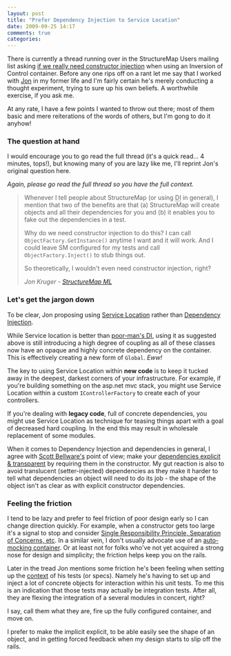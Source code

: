 ```yaml
---
layout: post
title: "Prefer Dependency Injection to Service Location"
date: 2009-09-25 14:17
comments: true
categories:
---
```

There is currently a thread running over in the StructureMap Users mailing list asking [if we really need constructor injection][1] when using an Inversion of Control container. Before any one rips off on a rant let me say that I worked with <a title="JonKruger.com" href="http://www.jonkruger.com/" rel="friend met co-worker">Jon</a> in my former life and I'm fairly certain he's merely conducting a thought experiment, trying to sure up his own beliefs. A worthwhile exercise, if you ask me.

At any rate, I have a few points I wanted to throw out there; most of them basic and mere reiterations of the words of others, but I'm gong to do it anyhow!

<!-- more -->

### The question at hand

I would encourage you to go read the full thread (it's a quick read... 4 minutes, tops!), but knowing many of you are lazy like me, I'll reprint Jon's original question here.

*Again, please go read the full thread so you have the full context.*

> Whenever I tell people about StructureMap (or using <acronym title="Dependency Injection">DI</acronym> in general), I mention that two of the benefits are that (a) StructureMap will create objects and all their dependencies for you and (b) it enables you to fake out the dependencies in a test.
> 
> Why do we need constructor injection to do this?  I can call `ObjectFactory.GetInstance()` anytime I want and it will work.  And I could leave SM configured for my tests and call `ObjectFactory.Inject()` to stub things out.
> 
> So theoretically, I wouldn't even need constructor injection, right?
>
> <cite>Jon Kruger - [StructureMap ML](http://groups.google.com/group/structuremap-users/browse_thread/thread/2ee1a7eab03d7f2a)</cite>

### Let's get the jargon down

To be clear, Jon proposing using [Service Location][2] rather than [Dependency Injection][3].

While Service location is better than [poor-man's DI][4], using it as suggested above is still introducing a high degree of coupling as all of these classes now have an opaque and highly concrete dependency on the container. This is effectively creating a new form of `Global`. *Eww!*

The key to using Service Location within **new code** is to keep it tucked away in the deepest, darkest corners of your infrastructure. For example, if you're building something on the asp.net mvc stack, you might use Service Location within a custom `IControllerFactory` to create each of your controllers.

If you're dealing with **legacy code**, full of concrete dependencies, you might use Service Location as technique for teasing things apart with a goal of decreased hard coupling. In the end this may result in wholesale replacement of some modules.

When it comes to Dependency Injection and dependencies in general, I agree with <a href="http://blog.scottbellware.com/" rel="friend met">Scott Bellware's</a> point of view; make your [dependencies explicit & transparent][5] by requiring them in the constructor. My gut reaction is also to avoid translucent (setter-injected) dependencies as they make it harder to tell what dependencies an object will need to do its job - the shape of the object isn't as clear as with explicit constructor dependencies.

### Feeling the friction

I tend to be lazy and prefer to feel friction of poor design early so I can change direction quickly. For example, when a constructor gets too large it's a signal to stop and consider [Single Responsibility Principle, Separation of Concerns, etc][6]. In a similar vein, I don't usually advocate use of an [auto-mocking container][7]. Or at least not for folks who've not yet acquired a strong nose for design and simplicity; the friction helps keep you on the rails.

Later in the tread Jon mentions some friction he's been feeling when setting up the [context][8] of his tests (or specs). Namely he's having to set up and inject a lot of concrete objects for interaction within his unit tests. To me this is an indication that those tests may actually be integration tests. After all, they are flexing the integration of a several modules in concert, right?

I say, call them what they are, fire up the fully configured container, and move on.

I prefer to make the implicit explicit, to be able easily see the shape of an object, and in getting forced feedback when my design starts to slip off the rails.

 [1]: http://groups.google.com/group/structuremap-users/browse_thread/thread/2ee1a7eab03d7f2a
 [2]: http://martinfowler.com/articles/injection.html#UsingAServiceLocator "Using a Service Locator"
 [3]: http://en.wikipedia.org/wiki/Dependency_injection "Dependency Injection"
 [4]: http://www.lostechies.com/blogs/jimmy_bogard/archive/2009/07/03/how-not-to-do-dependency-injection-in-nerddinner.aspx
 [5]: http://codebetter.com/blogs/scott.bellware/archive/2007/06/28/164867.aspx "Dependency Patterns: Optional Dependencies and Primal Dependencies"
 [6]: http://butunclebob.com/ArticleS.UncleBob.PrinciplesOfOod "Uncle Bob's Principles of Object Oriented Design"
 [7]: http://www.lostechies.com/blogs/joshuaflanagan/archive/2009/02/03/auto-mocking-explained.aspx "Auto-mocking Explained"
 [8]: http://stevenharman.net/blog/archive/2009/05/27/toward-a-better-use-of-context-specification.aspx "Toward a Better Use of Context/Specification"
